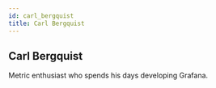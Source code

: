 ```yaml
---
id: carl_bergquist
title: Carl Bergquist
---
```


## Carl Bergquist

Metric enthusiast who spends his days developing Grafana.
